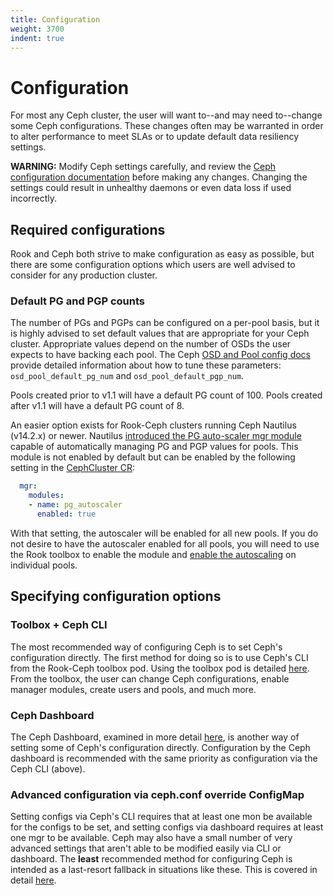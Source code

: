 ```yaml
---
title: Configuration
weight: 3700
indent: true
---
```


# Configuration

For most any Ceph cluster, the user will want to--and may need to--change some Ceph
configurations. These changes often may be warranted in order to alter performance to meet SLAs or
to update default data resiliency settings.

**WARNING:** Modify Ceph settings carefully, and review the
[Ceph configuration documentation](https://docs.ceph.com/docs/master/rados/configuration/) before
making any changes. Changing the settings could result in unhealthy daemons or even data loss if
used incorrectly.


## Required configurations
Rook and Ceph both strive to make configuration as easy as possible, but there are some
configuration options which users are well advised to consider for any production cluster.

### Default PG and PGP counts
The number of PGs and PGPs can be
configured on a per-pool basis, but it is highly advised to set default values that are appropriate
for your Ceph cluster. Appropriate values depend on the number of OSDs the user expects to have
backing each pool. The Ceph
[OSD and Pool config docs](https://docs.ceph.com/docs/master/rados/operations/placement-groups/#a-preselection-of-pg-num)
provide detailed information about how to tune these parameters: `osd_pool_default_pg_num` and `osd_pool_default_pgp_num`.

Pools created prior to v1.1 will have a default PG count of 100. Pools created after v1.1
will have a default PG count of 8.

An easier option exists for Rook-Ceph clusters running Ceph Nautilus (v14.2.x) or newer. Nautilus
[introduced the PG auto-scaler mgr module](https://ceph.com/rados/new-in-nautilus-pg-merging-and-autotuning/)
capable of automatically managing PG and PGP values for pools. This module is not enabled by default
but can be enabled by the following setting in the [CephCluster CR](ceph-cluster-crd.md#mgr-settings):

```yaml
  mgr:
    modules:
    - name: pg_autoscaler
      enabled: true
```

With that setting, the autoscaler will be enabled for all new pools. If you do not desire to have
the autoscaler enabled for all pools, you will need to use the Rook toolbox to enable the module
and [enable the autoscaling](https://docs.ceph.com/docs/master/rados/operations/placement-groups/)
on individual pools.

## Specifying configuration options

### Toolbox + Ceph CLI
The most recommended way of configuring Ceph is to set Ceph's configuration directly. The first
method for doing so is to use Ceph's CLI from the Rook-Ceph toolbox pod. Using the toolbox pod is
detailed [here](ceph-toolbox.md). From the toolbox, the user can change Ceph configurations, enable
manager modules, create users and pools, and much more.

### Ceph Dashboard
The Ceph Dashboard, examined in more detail [here](ceph-dashboard.md), is another way of setting
some of Ceph's configuration directly. Configuration by the Ceph dashboard is recommended with the
same priority as configuration via the Ceph CLI (above).

### Advanced configuration via ceph.conf override ConfigMap
Setting configs via Ceph's CLI requires that at least one mon be available for the configs to be
set, and setting configs via dashboard requires at least one mgr to be available. Ceph may also have
a small number of very advanced settings that aren't able to be modified easily via CLI or
dashboard. The **least** recommended method for configuring Ceph is intended as a last-resort
fallback in situations like these. This is covered in detail
[here](ceph-advanced-configuration.md#custom-cephconf-settings).

